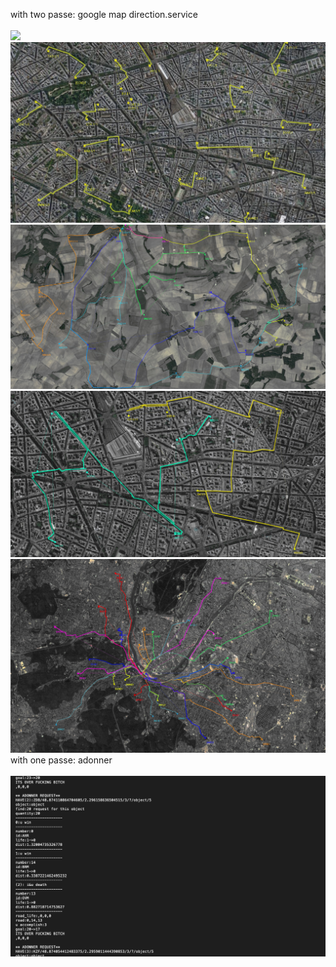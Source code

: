 with two passe: google map direction.service<br><br>
<img src="14.png">
<img src="15.png">
<img src="34.jpg">
<img src="23.jpg">
<img src="30.jpg">
with one passe: adonner<br><br>
<img src="13.png">

